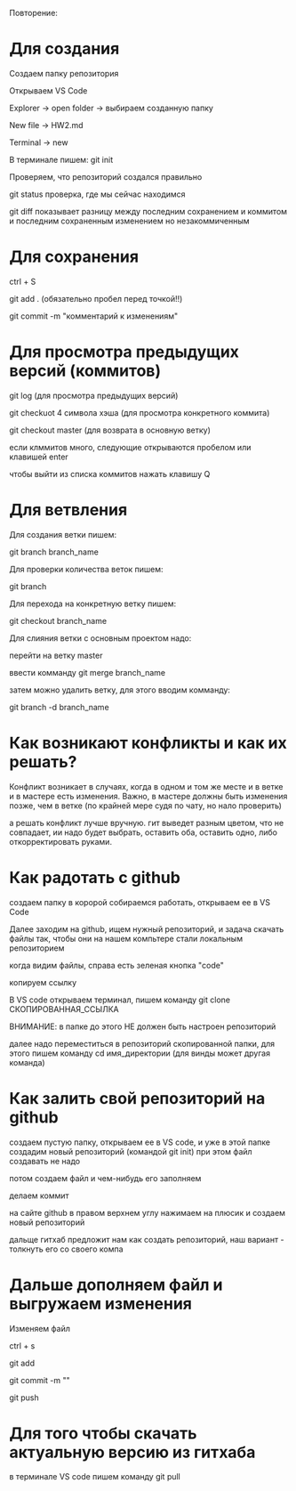 Повторение:

# Для создания

Создаем папку репозитория

Открываем VS Code

Explorer -> open folder -> выбираем созданную папку


New file -> HW2.md

Terminal -> new

В терминале пишем: git init

Проверяем, что репозиторий создался правильно

git status проверка, где мы сейчас находимся

git diff показывает разницу между последним сохранением и коммитом и последним сохраненным изменением но незакоммиченным

# Для сохранения

ctrl + S

git add . (обязательно пробел перед точкой!!)

git commit -m "комментарий к изменениям"

# Для просмотра предыдущих версий (коммитов)

git log (для просмотра предыдущих версий)

git checkuot 4 символа хэша (для просмотра конкретного коммита)

git checkout master (для возврата в основную ветку)

если клммитов много, следующие открываются пробелом или клавишей enter

чтобы выйти из списка коммитов нажать клавишу Q

# Для ветвления

Для создания ветки пишем:

git branch branch_name

Для проверки количества веток пишем:

git branch

Для перехода на конкретную ветку пишем:

git checkout branch_name

Для слияния ветки с основным проектом надо:

перейти на ветку master

ввести комманду git merge branch_name

затем можно удалить ветку, для этого вводим комманду:

git branch -d branch_name

# Как возникают конфликты и как их решать?

Конфликт возникает в случаях, когда в одном и том же месте и в ветке и в мастере есть изменения. Важно, в мастере должны быть изменения позже, чем в ветке (по крайней мере судя по чату, но нало проверить)

а решать конфликт лучше вручную.
гит выведет разным цветом, что не совпадает, ии надо будет выбрать, оставить оба, оставить одно, либо откорректировать руками.

# Как радотать с github

создаем папку в коророй собираемся работать, открываем ее в VS Code

Далее заходим на github, ищем нужный репозиторий, и задача скачать файлы так, чтобы они на нашем компьтере стали локальным репозиторием

когда видим файлы, справа есть зеленая кнопка "code"

копируем ссылку

В VS code открываем терминал, пишем команду  git clone СКОПИРОВАННАЯ_ССЫЛКА

ВНИМАНИЕ: в папке до этого НЕ должен быть настроен репозиторий

далее надо переместиться в репозиторий скопированной папки, для этого пишем команду cd имя_директории (для винды может другая команда)

# Как залить свой репозиторий на github

создаем пустую папку, открываем ее в VS code, и уже в этой папке создадим новый репозиторий (командой git init) при этом файл создавать не надо

потом создаем файл и чем-нибудь его заполняем

делаем коммит

на сайте github в правом верхнем углу нажимаем на плюсик и создаем новый репозиторий

дальще гитхаб предложит нам как создать репозиторий, наш вариант - толкнуть его со своего компа

# Дальше дополняем файл и выгружаем изменения

Изменяем файл

ctrl + s

git add

git commit -m ""

git push

# Для того чтобы скачать актуальную версию из гитхаба

в терминале VS code пишем команду git pull
